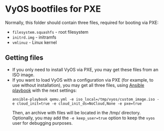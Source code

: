 # VyOS bootfiles for PXE

Normally, this folder should contain three files, required for booting via PXE:

- `filesystem.squashfs` - root filesystem
- `initrd.img` - initramfs
- `vmlinuz` - Linux kernel

## Getting files

- If you only need to install VyOS via PXE, you may get these files from an ISO image.
- If you want to load VyOS with a configuration via PXE (for example, to use without installation), you may get all three files, using [Ansible playbook](https://github.com/zdc/vyos-vm-images/tree/fix-qemu-01) with the next settings:
  ```
  ansible-playbook qemu.yml -e iso_local=/tmp/vyos/custom_image.iso -e cloud_init=true -e cloud_init_ds=NoCloud,None -e pxe=true
  ```
  Then, an archive with files will be located in the /tmp/ directory.
  Optionally, you may add the `-e keep_user=true` option to keep the `vyos` user for debugging purposes.

